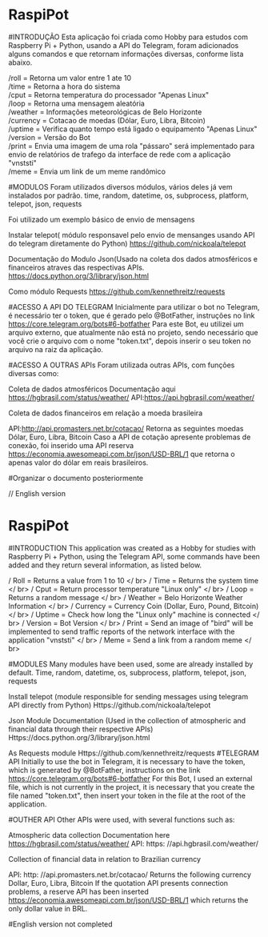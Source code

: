 # RaspiPot
#INTRODUÇÃO
Esta aplicação foi criada como Hobby para estudos com Raspberry Pi + Python, usando a API do Telegram, foram adicionados alguns comandos e que retornam informações diversas, conforme lista abaixo.

/roll = Retorna um valor entre 1 ate 10</br>
/time = Retorna a hora do sistema</br>
/cput = Retorna temperatura do processador "Apenas Linux"</br>
/loop = Retorna uma mensagem aleatória</br>
/weather = Informações meteorológicas de Belo Horizonte</br>
/currency = Cotacao de moedas (Dólar, Euro, Libra, Bitcoin)</br>
/uptime = Verifica quanto tempo está ligado o equipamento "Apenas Linux"</br>
/version = Versão do Bot</br>
/print = Envia uma imagem de uma rola "pássaro" será implementado para envio de relatórios de trafego da interface de rede com a aplicação "vnststi" </br>
/meme = Envia um link de um meme randômico</br>

#MODULOS
Foram utilizados diversos módulos, vários deles já vem instalados por padrão.
time, random, datetime, os, subprocess, platform, telepot, json, requests 

Foi utilizado um exemplo básico de envio de mensagens 

Instalar telepot( módulo responsavel pelo envio de mensanges usando API do telegram diretamente do Python)
https://github.com/nickoala/telepot

Documentação do Modulo Json(Usado na coleta dos dados atmosféricos e financeiros atraves das  respectivas APIs.
https://docs.python.org/3/library/json.html

Como módulo Requests
https://github.com/kennethreitz/requests

#ACESSO A API DO TELEGRAM
Inicialmente para utilizar o bot no Telegram, é necessário ter o token, que é gerado pelo @BotFather, instruções no link https://core.telegram.org/bots#6-botfather
Para este Bot, eu utilizei um arquivo externo, que atualmente não está no projeto, sendo necessário que você crie o arquivo com o nome "token.txt", depois inserir o seu token no arquivo na raiz da aplicação.

#ACESSO A OUTRAS APIs
Foram utilizada outras APIs, com funções diversas como:

Coleta de dados atmosféricos
Documentação aqui https://hgbrasil.com/status/weather/
API:https://api.hgbrasil.com/weather/

Coleta de dados financeiros em relação a moeda brasileira

API:http://api.promasters.net.br/cotacao/ Retorna as seguintes moedas Dólar, Euro, Libra, Bitcoin
Caso a API de cotação apresente problemas de conexão, foi inserido uma API reserva https://economia.awesomeapi.com.br/json/USD-BRL/1 que retorna o apenas valor do dólar em reais brasileiros.


#Organizar o documento posteriormente




// English version

# RaspiPot

#INTRODUCTION
This application was created as a Hobby for studies with Raspberry Pi + Python, using the Telegram API, some commands have been added and they return several information, as listed below.

/ Roll = Returns a value from 1 to 10 </ br>
/ Time = Returns the system time </ br>
/ Cput = Return processor temperature "Linux only" </ br>
/ Loop = Returns a random message </ br>
/ Weather = Belo Horizonte Weather Information </ br>
/ Currency = Currency Coin (Dollar, Euro, Pound, Bitcoin) </ br>
/ Uptime = Check how long the "Linux only" machine is connected </ br>
/ Version = Bot Version </ br>
/ Print = Send an image of "bird" will be implemented to send traffic reports of the network interface with the application "vnststi" </ br>
/ Meme = Send a link from a random meme </ br>

#MODULES
Many modules have been used, some are already installed by default.
Time, random, datetime, os, subprocess, platform, telepot, json, requests


Install telepot (module responsible for sending messages using telegram API directly from Python)
Https://github.com/nickoala/telepot

Json Module Documentation (Used in the collection of atmospheric and financial data through their respective APIs)
Https://docs.python.org/3/library/json.html

As Requests module
Https://github.com/kennethreitz/requests
#TELEGRAM API
Initially to use the bot in Telegram, it is necessary to have the token, which is generated by @BotFather, instructions on the link https://core.telegram.org/bots#6-botfather
For this Bot, I used an external file, which is not currently in the project, it is necessary that you create the file named "token.txt", then insert your token in the file at the root of the application.

#OUTHER API
Other APIs were used, with several functions such as:

Atmospheric data collection
Documentation here https://hgbrasil.com/status/weather/
API: https: //api.hgbrasil.com/weather/

Collection of financial data in relation to Brazilian currency

API: http: //api.promasters.net.br/cotacao/ Returns the following currency Dollar, Euro, Libra, Bitcoin
If the quotation API presents connection problems, a reserve API has been inserted https://economia.awesomeapi.com.br/json/USD-BRL/1 which returns the only dollar value in BRL.


#English version not completed
